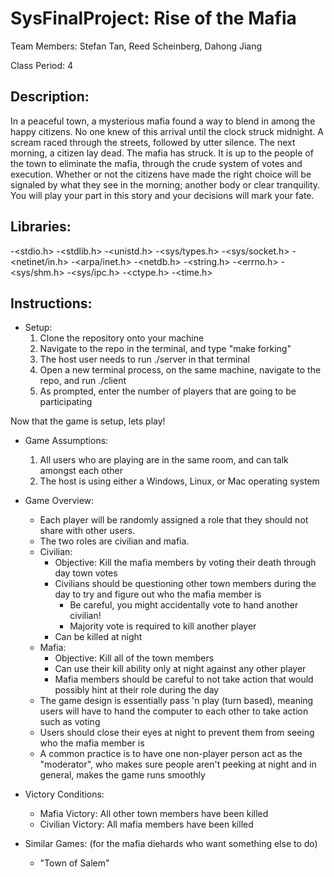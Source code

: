 # SysFinalProject: Rise of the Mafia

Team Members:
Stefan Tan, Reed Scheinberg, Dahong Jiang

Class Period:
4

## Description:
In a peaceful town, a mysterious mafia found a way to blend in among the happy citizens.
No one knew of this arrival until the clock struck midnight. A scream raced through the streets,
followed by utter silence. The next morning, a citizen lay dead. The mafia has struck. It is up
to the people of the town to eliminate the mafia, through the crude system of votes and
execution. Whether or not the citizens have made the right choice will be signaled by what they
see in the morning; another body or clear tranquility. You will play your part in this story
and your decisions will mark your fate.

## Libraries:
-<stdio.h>
-<stdlib.h>
-<unistd.h>
-<sys/types.h>
-<sys/socket.h>
-<netinet/in.h>
-<arpa/inet.h>
-<netdb.h>
-<string.h>
-<errno.h>
-<sys/shm.h>
-<sys/ipc.h>
-<ctype.h>
-<time.h>

## Instructions:
- Setup:
  1. Clone the repository onto your machine
  2. Navigate to the repo in the terminal, and type "make forking"
  3. The host user needs to run ./server in that terminal
  4. Open a new terminal process, on the same machine, navigate to the repo, and run ./client
  5. As prompted, enter the number of players that are going to be participating

Now that the game is setup, lets play!

- Game Assumptions:
  1. All users who are playing are in the same room, and can talk amongst each other
  2. The host is using either a Windows, Linux, or Mac operating system

- Game Overview:
  - Each player will be randomly assigned a role that they should not share with other users.  
  - The two roles are civilian and mafia.
  - Civilian:
    - Objective: Kill the mafia members by voting their death through day town votes
    - Civilians should be questioning other town members during the day to try and figure out who the mafia member is
      - Be careful, you might accidentally vote to hand another civilian!
      - Majority vote is required to kill another player
    - Can be killed at night
  - Mafia:
    - Objective: Kill all of the town members
    - Can use their kill ability only at night against any other player
    - Mafia members should be careful to not take action that would possibly hint at their role during the day
  - The game design is essentially pass 'n play (turn based), meaning users will have to hand the computer to each other to take action such as voting
  - Users should close their eyes at night to prevent them from seeing who the mafia member is
  - A common practice is to have one non-player person act as the "moderator", who makes sure people aren't peeking at night and in general, makes the game runs smoothly

- Victory Conditions:
  - Mafia Victory: All other town members have been killed
  - Civilian Victory: All mafia members have been killed

- Similar Games: (for the mafia diehards who want something else to do)
  - "Town of Salem"
